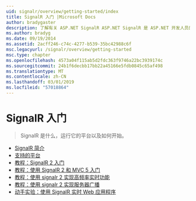 ```yaml
---
uid: signalr/overview/getting-started/index
title: SignalR 入门 |Microsoft Docs
author: bradygaster
description: 了解有关 ASP.NET SignalR ASP.NET SignalR 是 ASP.NET 开发人员的新库，可以开发实时 web 功能轻松。 SignalR 允许 bi...
ms.author: bradyg
ms.date: 09/19/2014
ms.assetid: 2acff246-c74c-4277-b539-35bc42988c6f
msc.legacyurl: /signalr/overview/getting-started
msc.type: chapter
ms.openlocfilehash: 4573a04f115ab5d2fdc363f9746a22bc3939174c
ms.sourcegitcommit: 24b1f6decbb17bb22a45166e5fdb0845c65af498
ms.translationtype: MT
ms.contentlocale: zh-CN
ms.lasthandoff: 03/01/2019
ms.locfileid: "57018864"
---
```

<a name="signalr-getting-started"></a>SignalR 入门
====================
> SignalR 是什么，运行它的平台以及如何开始。


- [SignalR 简介](introduction-to-signalr.md)
- [支持的平台](supported-platforms.md)
- [教程：SignalR 2 入门](tutorial-getting-started-with-signalr.md)
- [教程：使用 SignalR 2 和 MVC 5 入门](tutorial-getting-started-with-signalr-and-mvc.md)
- [教程：使用 signalr 2 实现高频率实时功能](tutorial-high-frequency-realtime-with-signalr.md)
- [教程：使用 signalr 2 实现服务器广播](tutorial-server-broadcast-with-signalr.md)
- [动手实验：使用 SignalR 实时 Web 应用程序](real-time-web-applications-with-signalr.md)
